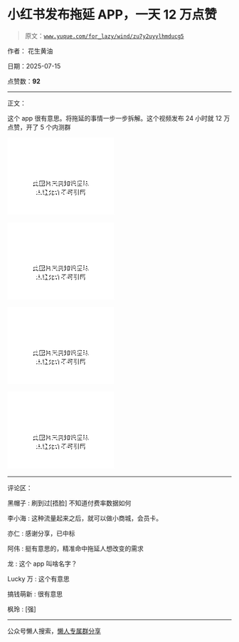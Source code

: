 # 小红书发布拖延 APP，一天 12 万点赞

> 原文：[`www.yuque.com/for_lazy/wind/zu7y2uyylhmducg5`](https://www.yuque.com/for_lazy/wind/zu7y2uyylhmducg5)

作者： 花生黄油

日期：2025-07-15

点赞数：**92**

* * *

正文：

这个 app 很有意思。将拖延的事情一步一步拆解。这个视频发布 24 小时就 12 万点赞，开了 5 个内测群

![](img/8b1c0118ac4e32c36e8c2b59904075a5.png "None")

![](img/146c8dd7c99938bb2f8e55c388472abd.png "None")

![](img/187489e8929f58d0692d069bec1de9df.png "None")

![](img/22a8a1c83c678fb24c967b07fa13c9e0.png "None")

* * *

评论区：

黑帽子 : 刷到过[捂脸] 不知道付费率数据如何

李小海 : 这种流量起来之后，就可以做小商城，会员卡。

亦仁 : 感谢分享，已中标

阿伟 : 挺有意思的，精准命中拖延人想改变的需求

龙 : 这个 app 叫啥名字？

Lucky 万 : 这个有意思

搞钱萌新 : 很有意思

枫玲 : [强]

* * *

公众号懒人搜索，[懒人专属群分享](https://lazybook.fun/#/blog/group)